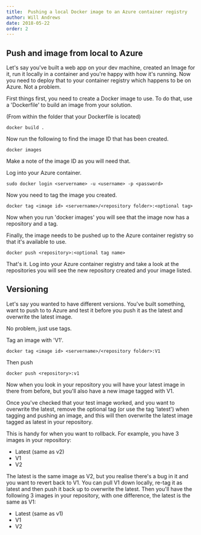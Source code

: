 ```yaml
---
title:  Pushing a local Docker image to an Azure container registry
author: Will Andrews
date: 2018-05-22
order: 2
---
```


## Push and image from local to Azure

Let's say you've built a web app on your dev machine, created an Image for it, run it locally in a container and you're happy with how it's running. Now you need to deploy that to your container registry which happens to be on Azure. Not a problem.

First things first, you need to create a Docker image to use. To do that, use a 'Dockerfile' to build an image from your solution.

(From within the folder that your Dockerfile is located)
```
docker build .
```

Now run the following to find the image ID that has been created.

```
docker images
```

Make a note of the image ID as you will need that. 

Log into your Azure container.

```
sudo docker login <servername> -u <username> -p <password>
```

Now you need to tag the image you created.

```
docker tag <image id> <servername>/<repository folder>:<optional tag>
```

Now when you run 'docker images' you will see that the image now has a repository and a tag.

Finally, the image needs to be pushed up to the Azure container registry so that it's available to use.

```
docker push <repository>:<optional tag name>
```

That's it. Log into your Azure container registry and take a look at the repositories you will see the new repository created and your image listed.

## Versioning

Let's say you wanted to have different versions. You've built something, want to push to to Azure and test it before you push it as the latest and overwrite the latest image.

No problem, just use tags.

Tag an image with 'V1'.

```
docker tag <image id> <servername>/<repository folder>:V1
```

Then push 

```
docker push <repository>:v1
```

Now when you look in your repository you will have your latest image in there from before, but you'll also have a new image tagged with V1.

Once you've checked that your test image worked, and you want to overwrite the latest, remove the optional tag (or use the tag 'latest') when tagging and pushing an image, and this will then overwrite the latest image tagged as latest in your repository.

This is handy for when you want to rollback. For example, you have 3 images in your repository:

* Latest (same as v2)
* V1
* V2

The latest is the same image as V2, but you realise there's a bug in it and you want to revert back to V1. You can pull V1 down locally, re-tag it as latest and then push it back up to overwrite the latest. Then you'll have the following 3 images in your repository, with one difference, the latest is the same as V1:

* Latest (same as v1)
* V1
* V2 